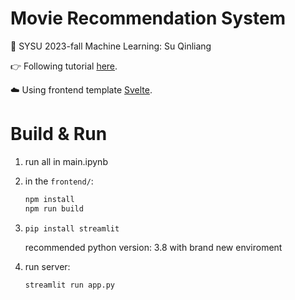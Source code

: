 # Movie Recommendation System

🍪 SYSU 2023-fall Machine Learning: Su Qinliang

👉 Following tutorial [here](https://www.youtube.com/watch?v=kuC38ZCcbZI&list=PLPUREHyxElgOYP3KSm4znU-hu_IulLmRq&ab_channel=KNOWLEDGEDOCTOR).

☁️ Using frontend template [Svelte](https://svelte.dev).

# Build & Run

1. run all in main.ipynb


2. in the `frontend/`:

    ```bash
    npm install
    npm run build
    ```

3. `pip install streamlit` 

    recommended python version: 3.8 with brand new enviroment

4. run server:

    ```bash
    streamlit run app.py
    ```